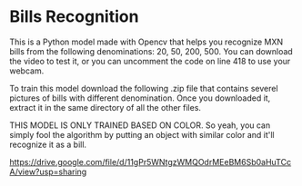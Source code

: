 # Bills Recognition
This is a Python model made with Opencv that helps you recognize MXN bills from the following denominations: 20, 50, 200, 500. You can download the video to test it, or you can uncomment the code on line 418 to use your webcam.

To train this model download the following .zip file that contains severel pictures of bills with different denomination.
Once you downloaded it, extract it in the same directory of all the other files.

THIS MODEL IS ONLY TRAINED BASED ON COLOR. So yeah, you can simply fool the algorithm by putting an object with similar color and it'll recognize it as a bill.

https://drive.google.com/file/d/11gPr5WNtgzWMQOdrMEeBM6Sb0aHuTCcA/view?usp=sharing
